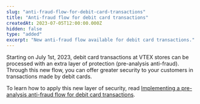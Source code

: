 ```yaml
---
slug: "anti-fraud-flow-for-debit-card-transactions"
title: "Anti-fraud flow for debit card transactions"
createdAt: 2023-07-05T12:00:00.000Z
hidden: false
type: "added"
excerpt: "New anti-fraud flow available for debit card transactions."
---
```

Starting on July 1st, 2023, debit card transactions at VTEX stores can be processed with an extra layer of protection (pre-analysis anti-fraud). Through this new flow, you can offer greater security to your customers in transactions made by debit cards.

To learn how to apply this new layer of security, read [Implementing a pre-analysis anti-fraud flow for debit card transactions](https://developers.vtex.com/docs/guides/implementing-a-pre-analysis-antifraud-flow-for-debit-card-transactions).
